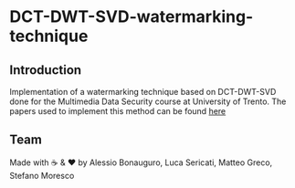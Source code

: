 # DCT-DWT-SVD-watermarking-technique
## Introduction 
Implementation of a watermarking technique based on DCT-DWT-SVD done for the Multimedia Data Security course at University of Trento.
The papers used to implement this method can be found [here](papers)

## Team
Made with :coffee: & :heart: by Alessio Bonauguro, Luca Sericati, Matteo Greco, Stefano Moresco
